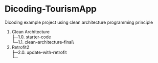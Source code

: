# Dicoding-TourismApp
Dicoding example project using clean architecture programming principle

1. Clean Architecture\
├─1.0. starter-code\
└─1.1. clean-architecture-final\
2. Retrofit2\
├─2.0. update-with-retrofit\
└─

